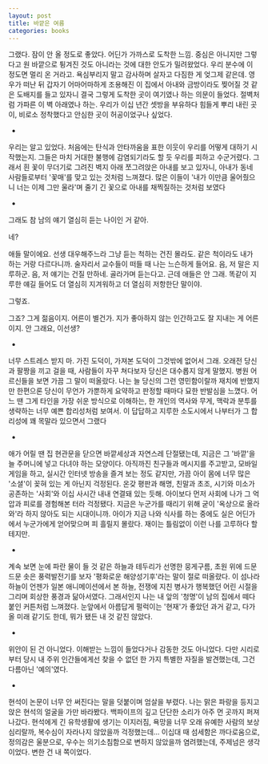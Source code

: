 ```yaml
---
layout: post
title: 바깥은 여름
categories: books
---
```


그랬다. 잠이 안 올 정도로 좋았다. 어딘가 가까스로 도착한 느낌. 중심은 아니지만 그렇다고 원 바깥으로 튕겨진 것도 아니라는 것에 대한 안도가 밀려왔었다. 우리 분수에 이 정도면 멀리 온 거라고. 욕심부리지 말고 감사하며 살자고 다짐한 게 엊그제 같은데. 영우가 떠난 뒤 갑자기 어마어마하게 조용해진 이 집에서 아내와 금방이라도 찢어질 것 같은 도배지를 들고 있자니 결국 그렇게 도착한 곳이 여기였나 하는 의문이 들었다. 절벽처럼 가파른 이 벽 아래였나 하는. 우리가 이십 년간 셋방을 부유하다 힘들게 뿌리 내린 곳이, 비로소 정착했다고 안심한 곳이 허공이었구나 싶었다.

-

우리는 알고 있었다. 처음에는 탄식과 안타까움을 표한 이웃이 우리를 어떻게 대하기 시작했는지. 그들은 마치 거대한 불행에 감염되기라도 할 듯 우리를 피하고 수군거렸다. 그래서 흰 꽃이 무더기로 그려진 벽지 아래 쪼그려앉은 아내를 보고 있자니, 아내가 동네 사람들로부터 '꽃매'를 맞고 있는 것처럼 느껴졌다. 많은 이들이 '내가 이만큼 울어줬으니 너는 이제 그만 울라'며 줄기 긴 꽃으로 아내를 채찍질하는 것처럼 보였다​

-

그래도 참 남의 얘기 열심히 듣는 나이인 거 같아.

네?

애들 말이에요. 선생 대우해주느라 그냥 듣는 척하는 건진 몰라도. 같은 척이라도 내가 하는 거랑 다르다니까. 술자리서 교수들이 떠들 때 나는 느슨하게 들어요. 음, 저 말은 지루하군. 음, 저 얘기는 건질 만하네. 골라가며 듣는다고. 근데 애들은 안 그래. 똑같이 지루한 얘길 들어도 더 열심히 지겨워하고 더 열심히 저항한단 말이야.

그렇죠.

그죠? 그게 젊음이지. 어른이 별건가. 지가 좋아하지 않는 인간하고도 잘 지내는 게 어른이지. 안 그래요, 이선생?


-

너무 스트레스 받지 마. 가진 도덕이, 가져본 도덕이 그것밖에 없어서 그래.
오래전 당신과 팔짱을 끼고 걸을 때, 사람들이 자꾸 쳐다보자 당신은 대수롭지 않게 말했지. 병원 어르신들을 보면 가끔 그 말이 떠올랐다. 나는 늘 당신의 그런 영민함이랄까 재치에 반했지만 한편으론 당신이 무언가 가뿐하게 요약하고 판정할 때마다 묘한 반발심을 느꼈다. 어느 땐 그게 타인을 가장 쉬운 방식으로 이해하는, 한 개인의 역사와 무게, 맥락과 분투를 생략하는 너무 예쁜 합리성처럼 보여서. 이 답답하고 지루한 소도시에서 나부터가 그 합리성에 꽤 목말라 있으면서 그랬다​

-

애가 어릴 땐 집 현관문을 닫으면 바깥세상과 자연스레 단절됐는데, 지금은 그 '바깥'을 늘 주머니에 넣고 다녀야 하는 모양이다. 아직까진 친구들과 메시지를 주고받고, 모바일 게임을 하고, 실시간 인터넷 방송을 즐겨 보는 정도 같지만, 가끔 아이 몸에 너무 많은 '소셜'이 꽂혀 있는 게 아닌지 걱정된다. 온갖 평판과 해명, 친말과 초조, 시기와 미소가 공존하는 '사회'와 이십 사시간 내내 연결돼 있는 듯해. 아이보다 먼저 사회에 나가 그 억압과 피로를 경험해본 터라 걱정됐다. 지금은 누군가를 때리기 위해 굳이 '옥상으로 올라와'라 하지 않아도 되는 시대이니까. 아이가 지금 나와 식사를 하는 중에도 실은 어딘가에서 누군가에게 얻어맞으며 피 흘릴지 몰랐다. 재이는 틀림없이 이런 나를 고루하다 할 테지만.

-

계속 보면 눈에 파란 물이 들 것 같은 하늘과 테두리가 선명한 뭉게구름, 초원 위에 드문드문 솟은 풍력발전기를 보자 '평화로운 해양성기후'라는 말이 절로 떠올랐다. 이 섬나라 하늘이 언젠가 일본 애니메이션에서 본 하늘, 전쟁에 지친 병사가 행복했던 어린 시절을 그리며 회상한 풍경과 닮아서였다. 그래서인지 나는 내 앞의 '청명'이 남의 집에서 떼다 붙인 커튼처럼 느껴졌다. 눈앞에서 아름답게 펄럭이는 '현재'가 좋았던 과거 같고, 다가올 미래 같기도 한데, 뭐가 됐든 내 것 같진 않았다.

-

위안이 된 건 아니었다. 이해받는 느낌이 들었다거나 감동한 것도 아니었다. 다만 시리로부터 당시 내 주위 인간들에게선 찾을 수 없던 한 가지 특별한 자질을 발견했는데, 그건 다름아닌 '예의'였다. 

-

현석이 논문이 너무 안 써진다는 말을 덧붙이며 엄살을 부렸다. 나는 맑은 파랑을 등지고 앉은 현석의 얼굴을 가만 바라봤다. 백파이프의 깊고 단단한 소리가 아주 먼 곳까지 퍼져나갔다. 현석에게 긴 유학생활에 생기는 이지러짐, 욕망을 너무 오래 유예한 사람의 보상 심리랄까, 복수심이 자라나지 않았을까 걱정했는데... 이십대 때 섬세함은 까다로움으로, 정의감은 울분으로, 우수는 의기소침함으로 변하지 않았을까 염려했는데, 주제넘은 생각이었다. 변한 건 내 쪽이었다. 